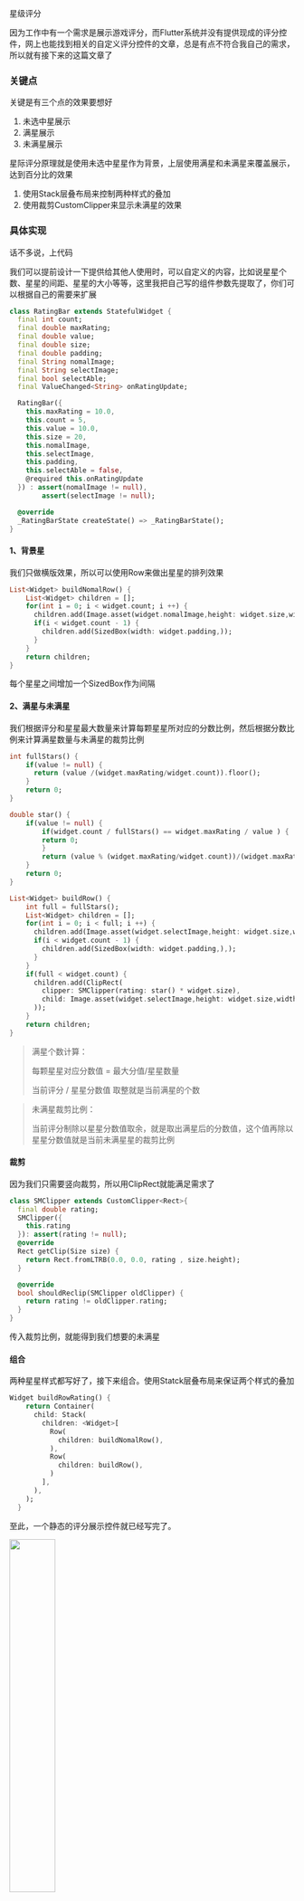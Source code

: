星级评分

因为工作中有一个需求是展示游戏评分，而Flutter系统并没有提供现成的评分控件，网上也能找到相关的自定义评分控件的文章，总是有点不符合我自己的需求，所以就有接下来的这篇文章了

### 关键点

关键是有三个点的效果要想好

1. 未选中星展示
2. 满星展示
3. 未满星展示

星际评分原理就是使用未选中星星作为背景，上层使用满星和未满星来覆盖展示，达到百分比的效果

1. 使用Stack层叠布局来控制两种样式的叠加
2. 使用裁剪CustomClipper来显示未满星的效果

### 具体实现

话不多说，上代码

我们可以提前设计一下提供给其他人使用时，可以自定义的内容，比如说星星个数、星星的间距、星星的大小等等，这里我把自己写的组件参数先提取了，你们可以根据自己的需要来扩展

```dart
class RatingBar extends StatefulWidget {
  final int count; 
  final double maxRating;
  final double value;
  final double size;
  final double padding;
  final String nomalImage;
  final String selectImage;
  final bool selectAble;
  final ValueChanged<String> onRatingUpdate;

  RatingBar({
    this.maxRating = 10.0,
    this.count = 5,
    this.value = 10.0,
    this.size = 20,
    this.nomalImage,
    this.selectImage,
    this.padding,
    this.selectAble = false,
    @required this.onRatingUpdate
  }) : assert(nomalImage != null),
        assert(selectImage != null);

  @override
  _RatingBarState createState() => _RatingBarState();
}
```

#### 1、背景星

我们只做横版效果，所以可以使用Row来做出星星的排列效果

```dart
List<Widget> buildNomalRow() {
    List<Widget> children = [];
    for(int i = 0; i < widget.count; i ++) {
      children.add(Image.asset(widget.nomalImage,height: widget.size,width: widget.size,));
      if(i < widget.count - 1) {
        children.add(SizedBox(width: widget.padding,));
      }
    }
    return children;
}
```

每个星星之间增加一个SizedBox作为间隔

#### 2、满星与未满星

我们根据评分和星星最大数量来计算每颗星星所对应的分数比例，然后根据分数比例来计算满星数量与未满星的裁剪比例

```dart
int fullStars() {
    if(value != null) {
      return (value /(widget.maxRating/widget.count)).floor();
    }
    return 0;
}

double star() {
    if(value != null) {
        if(widget.count / fullStars() == widget.maxRating / value ) {
        return 0;
        }
        return (value % (widget.maxRating/widget.count))/(widget.maxRating/widget.count);
    }
    return 0;
}

List<Widget> buildRow() {
    int full = fullStars();
    List<Widget> children = [];
    for(int i = 0; i < full; i ++) {
      children.add(Image.asset(widget.selectImage,height: widget.size,width: widget.size,));
      if(i < widget.count - 1) {
        children.add(SizedBox(width: widget.padding,),);
      }
    }
    if(full < widget.count) {
      children.add(ClipRect(
        clipper: SMClipper(rating: star() * widget.size),
        child: Image.asset(widget.selectImage,height: widget.size,width: widget.size),
      ));
    }
    return children;
}
```

> 满星个数计算：
>
> 每颗星星对应分数值 = 最大分值/星星数量  
>
> 当前评分 / 星星分数值 取整就是当前满星的个数

> 未满星裁剪比例：
>
> 当前评分制除以星星分数值取余，就是取出满星后的分数值，这个值再除以 星星分数值就是当前未满星星的裁剪比例

#### 裁剪

因为我们只需要竖向裁剪，所以用ClipRect就能满足需求了

```dart
class SMClipper extends CustomClipper<Rect>{
  final double rating;
  SMClipper({
    this.rating
  }): assert(rating != null);
  @override
  Rect getClip(Size size) {
    return Rect.fromLTRB(0.0, 0.0, rating , size.height);
  }

  @override
  bool shouldReclip(SMClipper oldClipper) {
    return rating != oldClipper.rating;
  }
}
```

传入裁剪比例，就能得到我们想要的未满星

#### 组合

两种星星样式都写好了，接下来组合。使用Statck层叠布局来保证两个样式的叠加

```dart
Widget buildRowRating() {
    return Container(
      child: Stack(
        children: <Widget>[
          Row(
            children: buildNomalRow(),
          ),
          Row(
            children: buildRow(),
          )
        ],
      ),
    );
  }
```

至此，一个静态的评分展示控件就已经写完了。

<img src='/Users/sponmas/Library/Application Support/typora-user-images/image-20190904175243007.png' width='40%'>

### 动态

既然后展示评分，那肯定就需要一个能评分的了，我们就需要在原有的基础上对控件做一个 触摸和点击事件监听，对结束触摸的点进行计算，来得到当前点代表的评分值

#### 监听移动

监听手势动作的话，我们就可以用到Listener了，这里需要用到它的两个回调方法onPointerMove和onPointerDown(或者onPointerUp)，前者用来监听滑动，后者用来监听点击

```dart
Listener(
      child: buildRowRating(),
      onPointerDown: (PointerDownEvent event){
        double x = event.localPosition.dx;
        if (x < 0) x = 0;
        pointValue(x);
      },
      onPointerMove: (PointerMoveEvent event) {
        double x = event.localPosition.dx;
        if (x < 0) x = 0;
        pointValue(x);
      },
      onPointerUp: (_) {
      },
      behavior: HitTestBehavior.deferToChild,
    )
```

根据手势的x坐标来计算当前手指位置代表的评分值，得到后触发重新构建，这里有个问题就是要去掉星星之间的间隔，保证精确

```dart
pointValue(double dx) {
    if(!widget.selectAble) {
      return;
    }
    if(dx >= widget.size * widget.count  + widget.padding * (widget.count - 1)) {
      value = widget.maxRating;
    }else {
      for(double i = 1; i < widget.count + 1;i ++) {
        if(dx > widget.size * i + widget.padding *(i -1) && dx < widget.size * i + widget.padding * i) {
          value = i * (widget.maxRating/widget.count);
          break;
        }else if(dx > widget.size * (i -1) + widget.padding*(i -1) && dx < widget.size * i+ widget.padding*i )  {
          value = (dx - widget.padding *(i -1))/(widget.size * widget.count ) *widget.maxRating;
          break;
        }
      }
    }
    setState(() {
      widget.onRatingUpdate(value.toStringAsFixed(1));
    });
  }
```

这样，一个可以动态评分的控件就完成了，怎么用呢，看下面

```dart
RatingBar(
    value: 9,
    size: 30,
     padding: 5,
     nomalImage: 'img/star_nomal.png',
     selectImage: 'img/star.png',
     selectAble: true,
     onRatingUpdate: (value) {},
     maxRating: 10,
     count: 6,
     )
```

各参数说明

- value：当前评分值
- size：星星大小
- padding：星星间距
- nomalImage：空星图片
- selectImage：满星图片
- selectAble：是否可以点击滑动修改评分值
- onRatingUpdate：点击滑动修改评分值回调，参数是String类型的评分值
- maxRating：最大评分值
- count：星星个数

